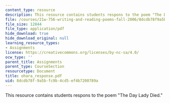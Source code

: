 ```yaml
---
content_type: resource
description: This resource contains students respons to the poem "The Day Lady Died."
file: /courses/21w-756-writing-and-reading-poems-fall-2006/8dcdb78f9a5bfc9b4cd5ef4b7200789a_ohara_response.pdf
file_size: 12844
file_type: application/pdf
hide_download: true
hide_download_original: null
learning_resource_types:
- Assignments
license: https://creativecommons.org/licenses/by-nc-sa/4.0/
ocw_type: ''
parent_title: Assignments
parent_type: CourseSection
resourcetype: Document
title: ohara_response.pdf
uid: 8dcdb78f-9a5b-fc9b-4cd5-ef4b7200789a
---
```

This resource contains students respons to the poem "The Day Lady Died."